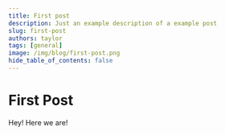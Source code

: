 ```yaml
---
title: First post
description: Just an example description of a example post
slug: first-post
authors: taylor
tags: [general]
image: /img/blog/first-post.png
hide_table_of_contents: false
---
```


# First Post

Hey! Here we are!